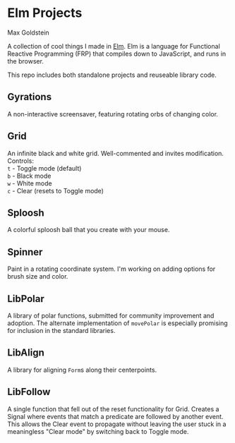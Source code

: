 Elm Projects
============
Max Goldstein

A collection of cool things I made in [Elm](http://elm-lang.org/). Elm is a
language for Functional Reactive Programming (FRP) that compiles down to
JavaScript, and runs in the browser.

This repo includes both standalone projects and reuseable library code.

## Gyrations
A non-interactive screensaver, featuring rotating orbs of changing color.

## Grid
An infinite black and white grid. Well-commented and invites modification.
Controls:  
`t` - Toggle mode (default)  
`b` - Black mode  
`w` - White mode  
`c` - Clear (resets to Toggle mode)  

## Sploosh
A colorful sploosh ball that you create with your mouse.

## Spinner
Paint in a rotating coordinate system. I'm working on adding options for brush
size and color.

## LibPolar
A library of polar functions, submitted for community improvement and adoption.
The alternate implementation of `movePolar` is especially promising for
inclusion in the standard libraries.

## LibAlign
A library for aligning `Form`s along their centerpoints.

## LibFollow
A single function that fell out of the reset functionality for Grid. Creates a
Signal where events that match a predicate are followed by another event. This
allows the Clear event to propagate without leaving the user stuck in a
meaningless "Clear mode" by switching back to Toggle mode.
